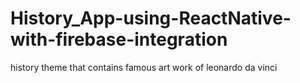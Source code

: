 # History_App-using-ReactNative-with-firebase-integration
history theme that contains famous art work of leonardo da vinci
